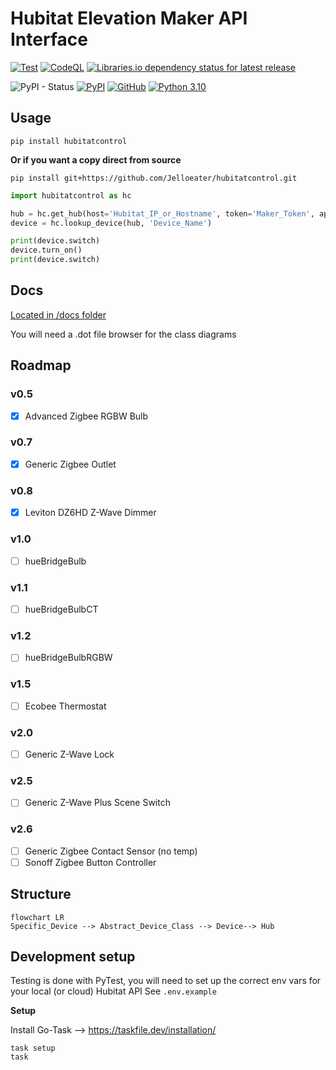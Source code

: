 # Hubitat Elevation Maker API Interface

[![Test](https://github.com/Jelloeater/hubitatcontrol/actions/workflows/test.yml/badge.svg?branch=main)](https://github.com/Jelloeater/hubitatcontrol/actions/workflows/test.yml)
[![CodeQL](https://github.com/Jelloeater/hubitatcontrol/actions/workflows/codeql.yml/badge.svg?branch=main)](https://github.com/Jelloeater/hubitatcontrol/actions/workflows/codeql.yml)
[![Libraries.io dependency status for latest release](https://img.shields.io/librariesio/release/pypi/hubitatcontrol)](https://libraries.io/pypi/hubitatcontrol)

![PyPI - Status](https://img.shields.io/pypi/status/hubitatcontrol)
[![PyPI](https://img.shields.io/pypi/v/hubitatcontrol)](https://pypi.org/project/hubitatcontrol/)
[![GitHub](https://img.shields.io/github/license/jelloeater/hubitatcontrol)](https://github.com/Jelloeater/hubitatcontrol/blob/main/LICENSE)
[![Python 3.10](https://img.shields.io/badge/python-3.10-blue.svg)](https://www.python.org)

## Usage

```shell
pip install hubitatcontrol
```

**Or if you want a copy direct from source**

```shell
pip install git+https://github.com/Jelloeater/hubitatcontrol.git
```

```python
import hubitatcontrol as hc

hub = hc.get_hub(host='Hubitat_IP_or_Hostname', token='Maker_Token', app_id='Maker_App_ID')
device = hc.lookup_device(hub, 'Device_Name')

print(device.switch)
device.turn_on()
print(device.switch)
```

## Docs

[Located in /docs folder](docs)

You will need a .dot file browser for the class diagrams

## Roadmap

### v0.5

- [X] Advanced Zigbee RGBW Bulb

### v0.7

- [X] Generic Zigbee Outlet

### v0.8

- [X] Leviton DZ6HD Z-Wave Dimmer

### v1.0

- [ ] hueBridgeBulb

### v1.1

- [ ] hueBridgeBulbCT

### v1.2

- [ ] hueBridgeBulbRGBW

### v1.5

- [ ] Ecobee Thermostat

### v2.0

- [ ] Generic Z-Wave Lock

### v2.5

- [ ] Generic Z-Wave Plus Scene Switch

### v2.6

- [ ] Generic Zigbee Contact Sensor (no temp)
- [ ] Sonoff Zigbee Button Controller

## Structure

```mermaid
flowchart LR
Specific_Device --> Abstract_Device_Class --> Device--> Hub
```

## Development setup

Testing is done with PyTest, you will need to set up the correct env vars for your local (or cloud) Hubitat API
See `.env.example`

**Setup**

Install Go-Task --> <https://taskfile.dev/installation/>

```shell
task setup
task
```
